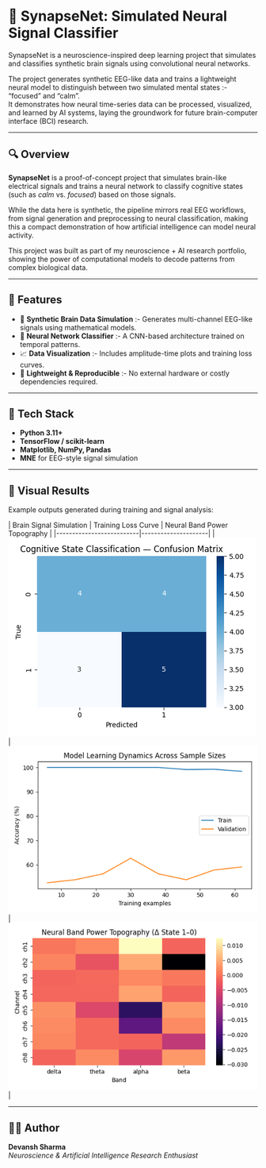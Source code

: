 # 🧠 SynapseNet: Simulated Neural Signal Classifier

SynapseNet is a neuroscience-inspired deep learning project that simulates and classifies synthetic brain signals using convolutional neural networks.

The project generates synthetic EEG-like data and trains a lightweight neural model to distinguish between two simulated mental states :- “focused” and “calm”.  
It demonstrates how neural time-series data can be processed, visualized, and learned by AI systems, laying the groundwork for future brain-computer interface (BCI) research.

---

## 🔍 Overview  
**SynapseNet** is a proof-of-concept project that simulates brain-like electrical signals and trains a neural network to classify cognitive states (such as *calm* vs. *focused*) based on those signals.  

While the data here is synthetic, the pipeline mirrors real EEG workflows, from signal generation and preprocessing to neural classification, making this a compact demonstration of how artificial intelligence can model neural activity.

This project was built as part of my neuroscience + AI research portfolio, showing the power of computational models to decode patterns from complex biological data.

---

## 🚀 Features
- 🧩 **Synthetic Brain Data Simulation** :- Generates multi-channel EEG-like signals using mathematical models.  
- 🧠 **Neural Network Classifier** :- A CNN-based architecture trained on temporal patterns.  
- 📈 **Data Visualization** :- Includes amplitude-time plots and training loss curves.  
- 🔬 **Lightweight & Reproducible** :- No external hardware or costly dependencies required.  

---

## 🧰 Tech Stack
- **Python 3.11+**
- **TensorFlow / scikit-learn**
- **Matplotlib, NumPy, Pandas**
- **MNE** for EEG-style signal simulation

---

## 🧪 Visual Results
Example outputs generated during training and signal analysis:

| Brain Signal Simulation | Training Loss Curve | Neural Band Power Topography |
|--------------------------|---------------------|
| ![Brain Signal](assets/signal_plot.png) | ![Training Loss](assets/loss_curve.png) |  ![Neural Band Power Topography](assets/Neural_band_power_topography.png) | 



---

## 👨‍💻 Author  
**Devansh Sharma**  
*Neuroscience & Artificial Intelligence Research Enthusiast*  




